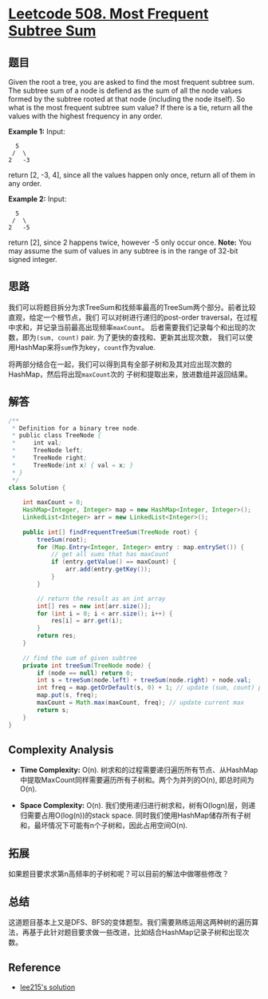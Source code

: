# [Leetcode 508. Most Frequent Subtree Sum](https://leetcode.com/problems/most-frequent-subtree-sum)

## 题目

Given the root a tree, you are asked to find the most frequent subtree sum. The 
subtree sum of a node is defiend as the sum of all the node values formed by the
subtree rooted at that node (including the node itself). So what is the most frequent
subtree sum value? If there is a tie, return all the values with the highest frequency
in any order.

**Example 1:**
Input:
```
  5
 /  \
2   -3
```
return [2, -3, 4], since all the values happen only once, return all of them in any order.

**Example 2:**
Input:
```
  5
 /  \
2   -5
```
return [2], since 2 happens twice, however -5 only occur once.
**Note:** You may assume the sum of values in any subtree is in the range of 32-bit signed integer.

## 思路

我们可以将题目拆分为求TreeSum和找频率最高的TreeSum两个部分。前者比较直观，给定一个根节点，我们
可以对树进行递归的post-order traversal，在过程中求和，并记录当前最高出现频率`maxCount`。
后者需要我们记录每个和出现的次数，即为`(sum, count)` pair. 为了更快的查找和、更新其出现次数，
我们可以使用HashMap来将`sum`作为key，`count`作为value. 

将两部分结合在一起，我们可以得到具有全部子树和及其对应出现次数的HashMap，然后将出现`maxCount`次的
子树和提取出来，放进数组并返回结果。

## 解答
```java
/**
 * Definition for a binary tree node.
 * public class TreeNode {
 *     int val;
 *     TreeNode left;
 *     TreeNode right;
 *     TreeNode(int x) { val = x; }
 * }
 */
class Solution {
    
    int maxCount = 0;
    HashMap<Integer, Integer> map = new HashMap<Integer, Integer>();
    LinkedList<Integer> arr = new LinkedList<Integer>();
    
    public int[] findFrequentTreeSum(TreeNode root) {  
        treeSum(root);
        for (Map.Entry<Integer, Integer> entry : map.entrySet()) {
            // get all sums that has maxCount
            if (entry.getValue() == maxCount) {
                arr.add(entry.getKey());
            }
        }

        // return the result as an int array
        int[] res = new int[arr.size()];
        for (int i = 0; i < arr.size(); i++) {
            res[i] = arr.get(i);
        }
        return res;
    }
    
    // find the sum of given subtree
    private int treeSum(TreeNode node) {
        if (node == null) return 0;
        int s = treeSum(node.left) + treeSum(node.right) + node.val;
        int freq = map.getOrDefault(s, 0) + 1; // update (sum, count) pair
        map.put(s, freq);
        maxCount = Math.max(maxCount, freq); // update current max
        return s;
    }
}
```

## Complexity Analysis

- **Time Complexity:** O(n). 树求和的过程需要递归遍历所有节点、从HashMap中提取MaxCount同样需要遍历所有子树和。两个为并列的O(n), 即总时间为O(n).

- **Space Complexity:** O(n). 我们使用递归进行树求和，树有O(logn)层，则递归需要占用O(log(n))的stack space. 同时我们使用HashMap储存所有子树和，最坏情况下可能有n个子树和，因此占用空间O(n).

## 拓展

如果题目要求求第n高频率的子树和呢？可以目前的解法中做哪些修改？

## 总结

这道题目基本上又是DFS、BFS的变体题型。我们需要熟练运用这两种树的遍历算法，再基于此针对题目要求做一些改进，比如结合HashMap记录子树和出现次数。

## Reference

- [lee215's solution](https://leetcode.com/problems/most-frequent-subtree-sum/discuss/98675/JavaC%2B%2BPython-DFS-Find-Subtree-Sum)